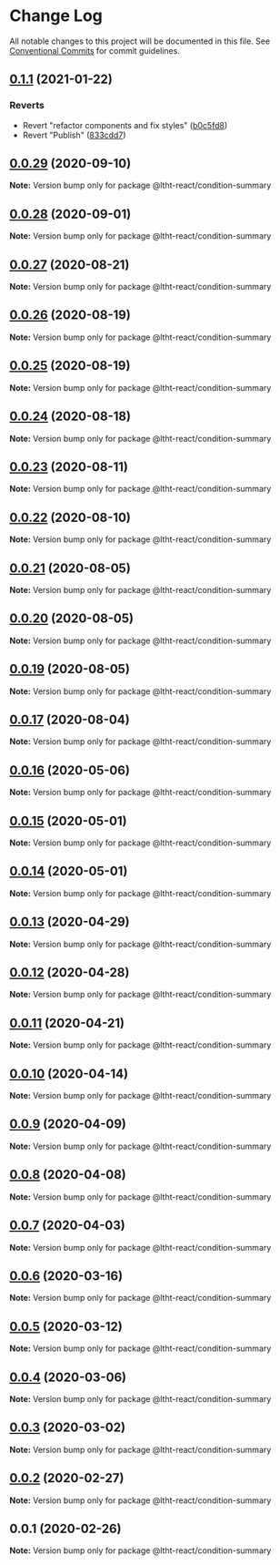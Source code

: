 # Change Log

All notable changes to this project will be documented in this file.
See [Conventional Commits](https://conventionalcommits.org) for commit guidelines.

## [0.1.1](https://github.com/ltht-epr/ltht-react/compare/@ltht-react/condition-summary@0.0.31...@ltht-react/condition-summary@0.1.1) (2021-01-22)


### Reverts

* Revert "refactor components and fix styles" ([b0c5fd8](https://github.com/ltht-epr/ltht-react/commit/b0c5fd89836aa7c47afe96aeccefd955a06dd50b))
* Revert "Publish" ([833cdd7](https://github.com/ltht-epr/ltht-react/commit/833cdd729f74c9fee22fa55530a6ec5552f438ea))





## [0.0.29](https://github.com/ltht-epr/ltht-react/compare/@ltht-react/condition-summary@0.0.28...@ltht-react/condition-summary@0.0.29) (2020-09-10)

**Note:** Version bump only for package @ltht-react/condition-summary






## [0.0.28](https://github.com/ltht-epr/ltht-react/compare/@ltht-react/condition-summary@0.0.27...@ltht-react/condition-summary@0.0.28) (2020-09-01)

**Note:** Version bump only for package @ltht-react/condition-summary





## [0.0.27](https://github.com/ltht-epr/ltht-react/compare/@ltht-react/condition-summary@0.0.26...@ltht-react/condition-summary@0.0.27) (2020-08-21)

**Note:** Version bump only for package @ltht-react/condition-summary





## [0.0.26](https://github.com/ltht-epr/ltht-react/compare/@ltht-react/condition-summary@0.0.25...@ltht-react/condition-summary@0.0.26) (2020-08-19)

**Note:** Version bump only for package @ltht-react/condition-summary





## [0.0.25](https://github.com/ltht-epr/ltht-react/compare/@ltht-react/condition-summary@0.0.24...@ltht-react/condition-summary@0.0.25) (2020-08-19)

**Note:** Version bump only for package @ltht-react/condition-summary





## [0.0.24](https://github.com/ltht-epr/ltht-react/compare/@ltht-react/condition-summary@0.0.23...@ltht-react/condition-summary@0.0.24) (2020-08-18)

**Note:** Version bump only for package @ltht-react/condition-summary





## [0.0.23](https://github.com/ltht-epr/ltht-react/compare/@ltht-react/condition-summary@0.0.22...@ltht-react/condition-summary@0.0.23) (2020-08-11)

**Note:** Version bump only for package @ltht-react/condition-summary





## [0.0.22](https://github.com/ltht-epr/ltht-react/compare/@ltht-react/condition-summary@0.0.21...@ltht-react/condition-summary@0.0.22) (2020-08-10)

**Note:** Version bump only for package @ltht-react/condition-summary





## [0.0.21](https://github.com/ltht-epr/ltht-react/compare/@ltht-react/condition-summary@0.0.20...@ltht-react/condition-summary@0.0.21) (2020-08-05)

**Note:** Version bump only for package @ltht-react/condition-summary





## [0.0.20](https://github.com/ltht-epr/ltht-react/compare/@ltht-react/condition-summary@0.0.19...@ltht-react/condition-summary@0.0.20) (2020-08-05)

**Note:** Version bump only for package @ltht-react/condition-summary





## [0.0.19](https://github.com/ltht-epr/ltht-react/compare/@ltht-react/condition-summary@0.0.18...@ltht-react/condition-summary@0.0.19) (2020-08-05)

**Note:** Version bump only for package @ltht-react/condition-summary





## [0.0.17](https://github.com/ltht-epr/ltht-react/compare/@ltht-react/condition-summary@0.0.16...@ltht-react/condition-summary@0.0.17) (2020-08-04)

**Note:** Version bump only for package @ltht-react/condition-summary






## [0.0.16](https://github.com/ltht-epr/ltht-react/compare/@ltht-react/condition-summary@0.0.15...@ltht-react/condition-summary@0.0.16) (2020-05-06)

**Note:** Version bump only for package @ltht-react/condition-summary





## [0.0.15](https://github.com/ltht-epr/ltht-react/compare/@ltht-react/condition-summary@0.0.14...@ltht-react/condition-summary@0.0.15) (2020-05-01)

**Note:** Version bump only for package @ltht-react/condition-summary





## [0.0.14](https://github.com/ltht-epr/ltht-react/compare/@ltht-react/condition-summary@0.0.13...@ltht-react/condition-summary@0.0.14) (2020-05-01)

**Note:** Version bump only for package @ltht-react/condition-summary





## [0.0.13](https://github.com/ltht-epr/ltht-react/compare/@ltht-react/condition-summary@0.0.12...@ltht-react/condition-summary@0.0.13) (2020-04-29)

**Note:** Version bump only for package @ltht-react/condition-summary





## [0.0.12](https://github.com/ltht-epr/ltht-react/compare/@ltht-react/condition-summary@0.0.11...@ltht-react/condition-summary@0.0.12) (2020-04-28)

**Note:** Version bump only for package @ltht-react/condition-summary





## [0.0.11](https://github.com/ltht-epr/ltht-react/compare/@ltht-react/condition-summary@0.0.10...@ltht-react/condition-summary@0.0.11) (2020-04-21)

**Note:** Version bump only for package @ltht-react/condition-summary





## [0.0.10](https://github.com/ltht-epr/ltht-react/compare/@ltht-react/condition-summary@0.0.9...@ltht-react/condition-summary@0.0.10) (2020-04-14)

**Note:** Version bump only for package @ltht-react/condition-summary





## [0.0.9](https://github.com/ltht-epr/ltht-react/compare/@ltht-react/condition-summary@0.0.8...@ltht-react/condition-summary@0.0.9) (2020-04-09)

**Note:** Version bump only for package @ltht-react/condition-summary





## [0.0.8](https://github.com/ltht-epr/ltht-react/compare/@ltht-react/condition-summary@0.0.7...@ltht-react/condition-summary@0.0.8) (2020-04-08)

**Note:** Version bump only for package @ltht-react/condition-summary






## [0.0.7](https://ssh.github.com/ltht-epr/ltht-react/compare/@ltht-react/condition-summary@0.0.6...@ltht-react/condition-summary@0.0.7) (2020-04-03)

**Note:** Version bump only for package @ltht-react/condition-summary





## [0.0.6](https://github.com/ltht-epr/ltht-react/compare/@ltht-react/condition-summary@0.0.5...@ltht-react/condition-summary@0.0.6) (2020-03-16)

**Note:** Version bump only for package @ltht-react/condition-summary






## [0.0.5](https://ssh.github.com/ltht-epr/ltht-react/compare/@ltht-react/condition-summary@0.0.4...@ltht-react/condition-summary@0.0.5) (2020-03-12)

**Note:** Version bump only for package @ltht-react/condition-summary





## [0.0.4](https://ssh.github.com/ltht-epr/ltht-react/compare/@ltht-react/condition-summary@0.0.3...@ltht-react/condition-summary@0.0.4) (2020-03-06)

**Note:** Version bump only for package @ltht-react/condition-summary





## [0.0.3](https://github.com/ltht-epr/ltht-react/compare/@ltht-react/condition-summary@0.0.2...@ltht-react/condition-summary@0.0.3) (2020-03-02)

**Note:** Version bump only for package @ltht-react/condition-summary






## [0.0.2](https://ssh.github.com/ltht-epr/ltht-react/compare/@ltht-react/condition-summary@0.0.1...@ltht-react/condition-summary@0.0.2) (2020-02-27)

**Note:** Version bump only for package @ltht-react/condition-summary





## 0.0.1 (2020-02-26)

**Note:** Version bump only for package @ltht-react/condition-summary
